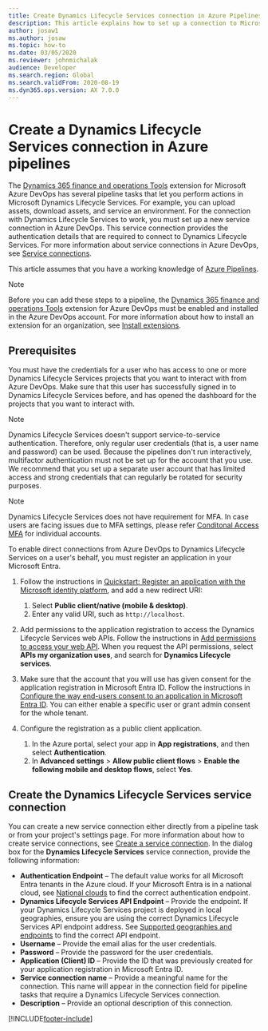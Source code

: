 ```yaml
---
title: Create Dynamics Lifecycle Services connection in Azure Pipelines
description: This article explains how to set up a connection to Microsoft Dynamics Lifecycle Services from Azure DevOps, including prerequisites.
author: josaw1
ms.author: josaw
ms.topic: how-to
ms.date: 03/05/2020
ms.reviewer: johnmichalak
audience: Developer
ms.search.region: Global
ms.search.validFrom: 2020-08-19
ms.dyn365.ops.version: AX 7.0.0
---
```


# Create a Dynamics Lifecycle Services connection in Azure pipelines

The [Dynamics 365 finance and operations Tools](https://marketplace.visualstudio.com/items?itemName=Dyn365FinOps.dynamics365-finops-tools) extension for Microsoft Azure DevOps has several pipeline tasks that let you perform actions in Microsoft Dynamics Lifecycle Services. For example, you can upload assets, download assets, and service an environment. For the connection with Dynamics Lifecycle Services to work, you must set up a new service connection in Azure DevOps. This service connection provides the authentication details that are required to connect to Dynamics Lifecycle Services. For more information about service connections in Azure DevOps, see [Service connections](/azure/devops/pipelines/library/service-endpoints).

This article assumes that you have a working knowledge of [Azure Pipelines](/azure/devops/pipelines/get-started/pipelines-get-started).

> [!NOTE]
> Before you can add these steps to a pipeline, the [Dynamics 365 finance and operations Tools](https://marketplace.visualstudio.com/items?itemName=Dyn365FinOps.dynamics365-finops-tools) extension for Azure DevOps must be enabled and installed in the Azure DevOps account. For more information about how to install an extension for an organization, see [Install extensions](/azure/devops/marketplace/install-extension).

## Prerequisites

You must have the credentials for a user who has access to one or more Dynamics Lifecycle Services projects that you want to interact with from Azure DevOps. Make sure that this user has successfully signed in to Dynamics Lifecycle Services before, and has opened the dashboard for the projects that you want to interact with.

> [!NOTE]
> Dynamics Lifecycle Services doesn't support service-to-service authentication. Therefore, only regular user credentials (that is, a user name and password) can be used. Because the pipelines don't run interactively, multifactor authentication must not be set up for the account that you use. We recommend that you set up a separate user account that has limited access and strong credentials that can regularly be rotated for security purposes.

> [!NOTE]
> Dynamics Lifecycle Services does not have requirement for MFA. In case users are facing issues due to MFA settings, please refer [Conditonal Access MFA](/entra/identity/monitoring-health/recommendation-turn-off-per-user-mfa) for individual accounts.

To enable direct connections from Azure DevOps to Dynamics Lifecycle Services on a user's behalf, you must register an application in your Microsoft Entra.

1. Follow the instructions in [Quickstart: Register an application with the Microsoft identity platform](/azure/active-directory/develop/quickstart-register-app), and add a new redirect URI:

    1. Select **Public client/native (mobile & desktop)**.
    2. Enter any valid URI, such as `http://localhost`.

2. Add permissions to the application registration to access the Dynamics Lifecycle Services web APIs. Follow the instructions in [Add permissions to access your web API](/azure/active-directory/develop/quickstart-configure-app-access-web-apis#add-permissions-to-access-your-web-api). When you request the API permissions, select **APIs my organization uses**, and search for **Dynamics Lifecycle services**.
3. Make sure that the account that you will use has given consent for the application registration in Microsoft Entra ID. Follow the instructions in [Configure the way end-users consent to an application in Microsoft Entra ID](/azure/active-directory/manage-apps/configure-user-consent). You can either enable a specific user or grant admin consent for the whole tenant.
4. Configure the registration as a public client application.
    1. In the Azure portal, select your app in **App registrations**, and then select **Authentication**.
    2. In **Advanced settings** > **Allow public client flows** > **Enable the following mobile and desktop flows**, select **Yes**.

## Create the Dynamics Lifecycle Services service connection

You can create a new service connection either directly from a pipeline task or from your project's settings page. For more information about how to create service connections, see [Create a service connection](/azure/devops/pipelines/library/service-endpoints#create-a-service-connection). In the dialog box for the **Dynamics Lifecycle Services** service connection, provide the following information:

- **Authentication Endpoint** – The default value works for all Microsoft Entra tenants in the Azure cloud. If your Microsoft Entra is in a national cloud, see [National clouds](/azure/active-directory/develop/authentication-national-cloud) to find the correct authentication endpoint.
- **Dynamics Lifecycle Services API Endpoint** – Provide the endpoint. If your Dynamics Lifecycle Services project is deployed in local geographies, ensure you are using the correct Dynamics Lifecycle Services API endpoint address. See [Supported geographies and endpoints](../deployment/deployment-options-geo.md#supported-geographies-and-endpoints) to find the correct API endpoint.
- **Username** – Provide the email alias for the user credentials.
- **Password** – Provide the password for the user credentials.
- **Application (Client) ID** – Provide the ID that was previously created for your application registration in Microsoft Entra ID.
- **Service connection name** – Provide a meaningful name for the connection. This name will appear in the connection field for pipeline tasks that require a Dynamics Lifecycle Services connection.
- **Description** – Provide an optional description of this connection.


[!INCLUDE[footer-include](../../../includes/footer-banner.md)]
